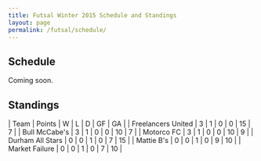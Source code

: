 ```yaml
---
title: Futsal Winter 2015 Schedule and Standings
layout: page
permalink: /futsal/schedule/
---
```


## Schedule

Coming soon.

## Standings

| Team               | Points | W | L | D | GF | GA |
| Freelancers United | 3      | 1 | 0 | 0 | 15 | 7  |
| Bull McCabe's      | 3      | 1 | 0 | 0 | 10 | 7  |
| Motorco FC         | 3      | 1 | 0 | 0 | 10 | 9  |
| Durham All Stars   | 0      | 0 | 1 | 0 | 7  | 15 |
| Mattie B's         | 0      | 0 | 1 | 0 | 9  | 10 |
| Market Failure     | 0      | 0 | 1 | 0 | 7  | 10 |
